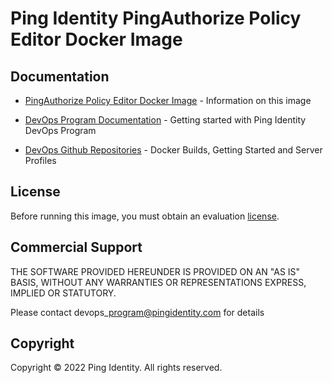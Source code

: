 # Ping Identity PingAuthorize Policy Editor Docker Image

## Documentation

* [PingAuthorize Policy Editor Docker Image](https://devops.pingidentity.com/docker-images/pingauthorizepap/) - Information on this image

* [DevOps Program Documentation](https://devops.pingidentity.com/) - Getting started with Ping Identity DevOps Program

* [DevOps Github Repositories](https://github.com/topics/ping-devops) - Docker Builds, Getting Started and Server Profiles

## License

Before running this image, you must obtain an evaluation [license](https://devops.pingidentity.com/how-to/devopsRegistration/).

## Commercial Support

THE SOFTWARE PROVIDED HEREUNDER IS PROVIDED ON AN "AS IS" BASIS, WITHOUT
ANY WARRANTIES OR REPRESENTATIONS EXPRESS, IMPLIED OR STATUTORY.

Please contact devops\_program@pingidentity.com for details

## Copyright

Copyright © 2022 Ping Identity. All rights reserved.
